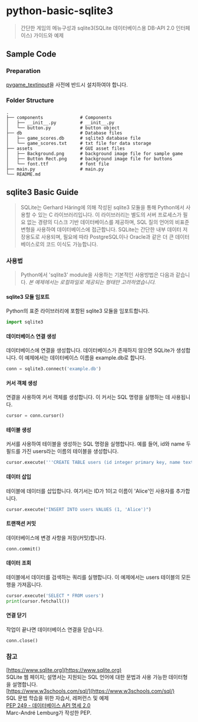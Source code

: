 # python-basic-sqlite3

>간단한 게임의 메뉴구성과 sqlite3(SQLite 데이터베이스용 DB-API 2.0 인터페이스) 가이드와 예제

## Sample Code
### Preparation
[pygame_textinput](https://github.com/Nearoo/pygame-text-input)을 사전에 반드시 설치하여야 합니다.

### Folder Structure
```
.
├── components              # Components
│   ├── __init__.py         # __init__.py
│   └── button.py           # button object
├── db                      # Database files
│   ├── game_scores.db      # sqlite3 database file
│   └── game_scores.txt     # txt file for data storage
├── assets                  # GUI asset files
│   ├── Background.png      # background image file for sample game
│   ├── Button Rect.png     # background image file for buttons
│   └── font.ttf            # font file
├── main.py                 # main.py
└── README.md
```

## sqlite3 Basic Guide
>SQLite는 Gerhard Häring에 의해 작성된 sqlite3 모듈을 통해 Python에서 사용할 수 있는 C 라이브러리입니다. 이 라이브러리는 별도의 서버 프로세스가 필요 없는 경량의 디스크 기반 데이터베이스를 제공하며, SQL 질의 언어의 비표준 변형을 사용하여 데이터베이스에 접근합니다. SQLite는 간단한 내부 데이터 저장용도로 사용되며, 필요에 따라 PostgreSQL이나 Oracle과 같은 더 큰 데이터베이스로의 코드 이식도 가능합니다.
### 사용법
>Python에서 'sqlite3' module을 사용하는 기본적인 사용방법은 다음과 같습니다.
*본 예제에서는 로컬파일로 제공되는 형태만 고려하였습니다.*
#### sqlite3 모듈 임포트
Python의 표준 라이브러리에 포함된 sqlite3 모듈을 임포트합니다.
```python
import sqlite3
```
#### 데이터베이스 연결 생성
데이터베이스에 연결을 생성합니다. 데이터베이스가 존재하지 않으면 SQLite가 생성합니다. 이 예제에서는 데이터베이스 이름을 example.db로 합니다.
```python
conn = sqlite3.connect('example.db')
```
#### 커서 객체 생성
연결을 사용하여 커서 객체를 생성합니다. 이 커서는 SQL 명령을 실행하는 데 사용됩니다.
```python
cursor = conn.cursor()
```
#### 테이블 생성
커서를 사용하여 테이블을 생성하는 SQL 명령을 실행합니다. 예를 들어, id와 name 두 필드를 가진 users라는 이름의 테이블을 생성합니다.
```python
cursor.execute('''CREATE TABLE users (id integer primary key, name text)''')
```
#### 데이터 삽입
테이블에 데이터를 삽입합니다. 여기서는 ID가 1이고 이름이 'Alice'인 사용자를 추가합니다.
```python
cursor.execute("INSERT INTO users VALUES (1, 'Alice')")
```
#### 트랜잭션 커밋
데이터베이스에 변경 사항을 저장(커밋)합니다.
```python
conn.commit()
```
#### 데이터 조회
테이블에서 데이터를 검색하는 쿼리를 실행합니다. 이 예제에서는 users 테이블의 모든 행을 가져옵니다.
```python
cursor.execute('SELECT * FROM users')
print(cursor.fetchall())
```
#### 연결 닫기
작업이 끝나면 데이터베이스 연결을 닫습니다.
```python
conn.close()
```
### 참고 
[https://www.sqlite.org](https://www.sqlite.org)   
SQLite 웹 페이지; 설명서는 지원되는 SQL 언어에 대한 문법과 사용 가능한 데이터형을 설명합니다.   
[https://www.w3schools.com/sql/](https://www.w3schools.com/sql/)   
SQL 문법 학습을 위한 자습서, 레퍼런스 및 예제   
[PEP 249 - 데이터베이스 API 명세 2.0](https://peps.python.org/pep-0249/)   
Marc-André Lemburg가 작성한 PEP.   
